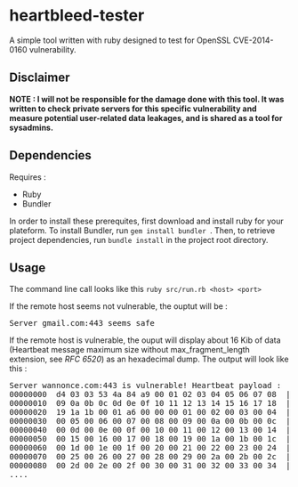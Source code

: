 heartbleed-tester
=================

A simple tool written with ruby designed to test for OpenSSL CVE-2014-0160 vulnerability.

## Disclaimer

**NOTE : I will not be responsible for the damage done with this tool. It was written to check private servers for this specific vulnerability and measure potential user-related data leakages, and is shared as a tool for sysadmins.**

## Dependencies

Requires :

- Ruby
- Bundler

In order to install these prerequites, first download and install ruby for your plateform.
To install Bundler, run ```gem install bundler ```. Then, to retrieve project dependencies, run ```bundle install``` in the project root directory.


## Usage

The command line call looks like this ```ruby src/run.rb <host> <port>```

If the remote host seems not vulnerable, the ouptut will be :

<pre>
Server gmail.com:443 seems safe
</pre>

If the remote host is vulnerable, the ouput will display about 16 Kib of data (Heartbeat message maximum size without max_fragment_length extension, see *RFC 6520*) as an hexadecimal dump. The output will look like this :

<pre>
Server wannonce.com:443 is vulnerable! Heartbeat payload :
00000000  d4 03 03 53 4a 84 a9 00 01 02 03 04 05 06 07 08  |...SJ...........|
00000010  09 0a 0b 0c 0d 0e 0f 10 11 12 13 14 15 16 17 18  |................|
00000020  19 1a 1b 00 01 a6 00 00 00 01 00 02 00 03 00 04  |................|
00000030  00 05 00 06 00 07 00 08 00 09 00 0a 00 0b 00 0c  |................|
00000040  00 0d 00 0e 00 0f 00 10 00 11 00 12 00 13 00 14  |................|
00000050  00 15 00 16 00 17 00 18 00 19 00 1a 00 1b 00 1c  |................|
00000060  00 1d 00 1e 00 1f 00 20 00 21 00 22 00 23 00 24  |....... .!.".#.$|
00000070  00 25 00 26 00 27 00 28 00 29 00 2a 00 2b 00 2c  |.%.&.'.(.).*.+.,|
00000080  00 2d 00 2e 00 2f 00 30 00 31 00 32 00 33 00 34  |.-.../.0.1.2.3.4|
....
</pre>



